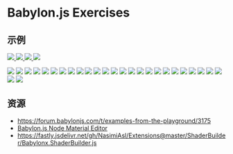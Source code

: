 # Babylon.js Exercises

## 示例

<a href="https://www.babylonjs-playground.com/#B6M2DD#4">
<img src="Screenshots/2023-08-07_093102.jpg">
</a>

<a href="https://www.babylonjs-playground.com/#8GKG5X#13">
<img src="Screenshots/2023-08-07_105603.jpg">
</a>

<a href="https://playground.babylonjs.com/#TG8EC5">
<img src="Screenshots/2023-08-07_105730.jpg">
</a>

<a href="https://playground.babylonjs.com/#MXV7VQ#2">
<img src="Screenshots/2023-08-07_110310.jpg">
</a>

[![](Screenshots/2023-08-07_110439.jpg)](https://www.babylonjs-playground.com/#ACPMQL#2)
[![](Screenshots/2023-08-07_110755.jpg)](https://www.babylonjs-playground.com/#1U5GPV#65)
[![](Screenshots/2023-08-07_110917.jpg)](https://www.babylonjs-playground.com/#UYS16D#8)
[![](Screenshots/2023-08-07_111056.jpg)](https://www.babylonjs-playground.com/#QP930R#9)
[![](Screenshots/2023-08-07_111216.jpg)](https://www.babylonjs-playground.com/#NP3GK1#25)
[![](Screenshots/2023-08-07_111258.jpg)](https://www.babylonjs-playground.com/#VADCKV#12)
[![](Screenshots/2023-08-07_111339.jpg)](https://playground.babylonjs.com/#XH85A9#29)
[![](Screenshots/2023-08-07_111411.jpg)](https://www.babylonjs-playground.com/#1IAR36#25)
[![](Screenshots/2023-08-07_111440.jpg)](https://www.babylonjs-playground.com/#XH185X#21)
[![](Screenshots/2023-08-07_111523.jpg)](https://www.babylonjs-playground.com/#U5SSCN#34)
[![](Screenshots/2023-08-07_111551.jpg)](https://www.babylonjs-playground.com/#BEJEB3#9)
[![](Screenshots/2023-08-07_111627.jpg)](https://www.babylonjs-playground.com/#ZV74Z1#1)
[![](Screenshots/2023-08-07_111700.jpg)](https://www.babylonjs-playground.com/#CGTKV7#11)
[![](Screenshots/2023-08-07_111728.jpg)](https://playground.babylonjs.com/#L76FB1#90)
[![](Screenshots/2023-08-07_111813.jpg)](https://www.babylonjs-playground.com/#VADCKV#6)
[![](Screenshots/2023-08-07_111849.jpg)](https://playground.babylonjs.com/#3SSUAB)
[![](Screenshots/2023-08-07_111916.jpg)](https://www.babylonjs-playground.com/#5MJ1X9#13)
[![](Screenshots/2023-08-07_112054.jpg)](https://www.babylonjs-playground.com/#02ZUE0#9)
[![](Screenshots/)]()
[![](Screenshots/)]()
[![](Screenshots/)]()
[![](Screenshots/)]()
[![](Screenshots/)]()
[![](Screenshots/)]()
[![](Screenshots/)]()
[![](Screenshots/)]()
[![](Screenshots/)]()


## 资源

- https://forum.babylonjs.com/t/examples-from-the-playground/3175
- [Babylon.js Node Material Editor](https://nme.babylonjs.com/#XDUFVU#8)
- https://fastly.jsdelivr.net/gh/NasimiAsl/Extensions@master/ShaderBuilder/Babylonx.ShaderBuilder.js


